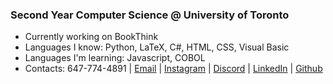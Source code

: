### Second Year Computer Science @ University of Toronto

<!-- **piroozb/piroozb** is a ✨ _special_ ✨ repository because its `README.md` (this file) appears on your GitHub profile.

Here are some ideas to get you started: -->
- Currently working on BookThink
- Languages I know: Python, LaTeX, C#, HTML, CSS, Visual Basic
- Languages I'm learning: Javascript, COBOL
- Contacts: 
647-774-4891 | 
[Email](piroozbarkoosaraei@gmail.com) |
[Instagram](https://www.instagram.com/pillscapsules/) |
[Discord](https://discord.com/users/242061580970229761) |
[LinkedIn](https://www.linkedin.com/in/pirooz-barkoosaraei/) |
[Github](https://github.com/piroozb/)
